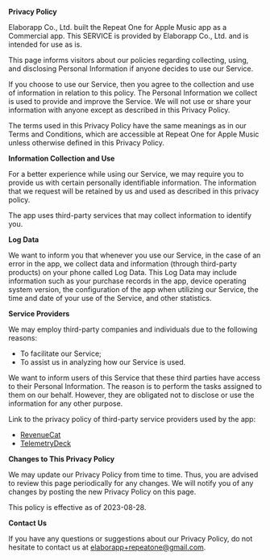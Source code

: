 **Privacy Policy**

Elaborapp Co., Ltd. built the Repeat One for Apple Music app as a Commercial app. This SERVICE is provided by Elaborapp Co., Ltd. and is intended for use as is.

This page informs visitors about our policies regarding collecting, using, and disclosing Personal Information if anyone decides to use our Service.

If you choose to use our Service, then you agree to the collection and use of information in relation to this policy. The Personal Information we collect is used to provide and improve the Service. We will not use or share your information with anyone except as described in this Privacy Policy.

The terms used in this Privacy Policy have the same meanings as in our Terms and Conditions, which are accessible at Repeat One for Apple Music unless otherwise defined in this Privacy Policy.

**Information Collection and Use**

For a better experience while using our Service, we may require you to provide us with certain personally identifiable information. The information that we request will be retained by us and used as described in this privacy policy.

The app uses third-party services that may collect information to identify you.

**Log Data**

We want to inform you that whenever you use our Service, in the case of an error in the app, we collect data and information (through third-party products) on your phone called Log Data. This Log Data may include information such as your purchase records in the app, device operating system version, the configuration of the app when utilizing our Service, the time and date of your use of the Service, and other statistics.

**Service Providers**

We may employ third-party companies and individuals due to the following reasons:

*   To facilitate our Service;
*   To assist us in analyzing how our Service is used.

We want to inform users of this Service that these third parties have access to their Personal Information. The reason is to perform the tasks assigned to them on our behalf. However, they are obligated not to disclose or use the information for any other purpose.

Link to the privacy policy of third-party service providers used by the app:

*   [RevenueCat](https://www.revenuecat.com/privacy)
*   [TelemetryDeck](https://telemetrydeck.com/privacy/)

**Changes to This Privacy Policy**

We may update our Privacy Policy from time to time. Thus, you are advised to review this page periodically for any changes. We will notify you of any changes by posting the new Privacy Policy on this page.

This policy is effective as of 2023-08-28.

**Contact Us**

If you have any questions or suggestions about our Privacy Policy, do not hesitate to contact us at elaborapp+repeatone@gmail.com.